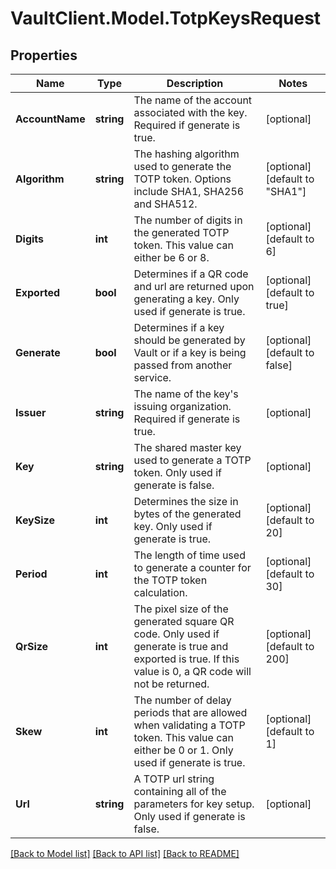 # VaultClient.Model.TotpKeysRequest

## Properties

Name | Type | Description | Notes
------------ | ------------- | ------------- | -------------
**AccountName** | **string** | The name of the account associated with the key. Required if generate is true. | [optional] 
**Algorithm** | **string** | The hashing algorithm used to generate the TOTP token. Options include SHA1, SHA256 and SHA512. | [optional] [default to "SHA1"]
**Digits** | **int** | The number of digits in the generated TOTP token. This value can either be 6 or 8. | [optional] [default to 6]
**Exported** | **bool** | Determines if a QR code and url are returned upon generating a key. Only used if generate is true. | [optional] [default to true]
**Generate** | **bool** | Determines if a key should be generated by Vault or if a key is being passed from another service. | [optional] [default to false]
**Issuer** | **string** | The name of the key&#39;s issuing organization. Required if generate is true. | [optional] 
**Key** | **string** | The shared master key used to generate a TOTP token. Only used if generate is false. | [optional] 
**KeySize** | **int** | Determines the size in bytes of the generated key. Only used if generate is true. | [optional] [default to 20]
**Period** | **int** | The length of time used to generate a counter for the TOTP token calculation. | [optional] [default to 30]
**QrSize** | **int** | The pixel size of the generated square QR code. Only used if generate is true and exported is true. If this value is 0, a QR code will not be returned. | [optional] [default to 200]
**Skew** | **int** | The number of delay periods that are allowed when validating a TOTP token. This value can either be 0 or 1. Only used if generate is true. | [optional] [default to 1]
**Url** | **string** | A TOTP url string containing all of the parameters for key setup. Only used if generate is false. | [optional] 

[[Back to Model list]](../README.md#documentation-for-models) [[Back to API list]](../README.md#documentation-for-api-endpoints) [[Back to README]](../README.md)

